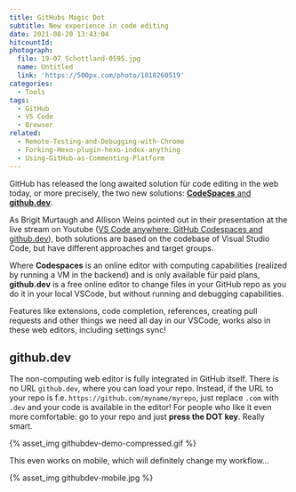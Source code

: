 ```yaml
---
title: GitHubs Magic Dot
subtitle: New experience in code editing
date: 2021-08-20 13:43:04
hitcountId:
photograph:
  file: 19-07 Schottland-0595.jpg
  name: Untitled
  link: 'https://500px.com/photo/1018260519'
categories:
  - Tools
tags:
  - GitHub
  - VS Code
  - Browser
related:
  - Remote-Testing-and-Debugging-with-Chrome
  - Forking-Hexo-plugin-hexo-index-anything
  - Using-GitHub-as-Commenting-Platform
---
```


GitHub has released the long awaited solution für code editing in the web today, or more precisely, the two new solutions: [**CodeSpaces** and **github.dev**](https://github.com/features/codespaces).

As Brigit Murtaugh and Allison Weins pointed out in their presentation at the live stream on Youtube ([VS Code anywhere: GitHub Codespaces and github.dev](https://www.youtube.com/watch?v=c3hHhRME_XI)), both solutions are based on the codebase of Visual Studio Code, but have different approaches and target groups.

Where **Codespaces** is an online editor with computing capabilities (realized by running a VM in the backend) and is only available für paid plans, **github.dev** is a free online editor to change files in your GitHub repo as you do it in your local VSCode, but without running and debugging capabilities.

<!-- more -->

Features like extensions, code completion, references, creating pull requests and other things we need all day in our VSCode, works also in these web editors, including settings sync!

## github.dev

The non-computing web editor is fully integrated in GitHub itself. There is no URL ``github.dev``, where you can load your repo. Instead, if the URL to your repo is f.e. ``https://github.com/myname/myrepo``, just replace ``.com`` with ``.dev`` and your code is available in the editor! For people who like it even more comfortable: go to your repo and just **press the DOT key**. Really smart.

{% asset_img githubdev-demo-compressed.gif %}

This even works on mobile, which will definitely change my workflow...

{% asset_img githubdev-mobile.jpg %}
